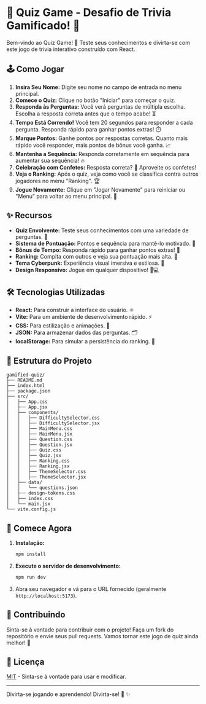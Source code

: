 # 🧠 Quiz Game - Desafio de Trivia Gamificado! 🚀

  Bem-vindo ao Quiz Game! 🎉 Teste seus conhecimentos e divirta-se com este jogo de trivia interativo construído com React.

  ## 🕹️ Como Jogar

  1.  **Insira Seu Nome:** Digite seu nome no campo de entrada no menu principal.
      <br>
  2.  **Comece o Quiz:** Clique no botão "Iniciar" para começar o quiz.
      <br>
  3.  **Responda às Perguntas:** Você verá perguntas de múltipla escolha. Escolha a resposta correta antes que o tempo acabe! ⏳
      <br>
  4.  **Tempo Está Correndo!** Você tem 20 segundos para responder a cada pergunta. Responda rápido para ganhar pontos extras! ⏱️
  5.  **Marque Pontos:** Ganhe pontos por respostas corretas. Quanto mais rápido você responder, mais pontos de bônus você ganha. 📈
  6.  **Mantenha a Sequência:** Responda corretamente em sequência para aumentar sua sequência! 🔥
  7.  **Celebração com Confetes:** Resposta correta? 🎉 Aproveite os confetes!
      <br>
  8.  **Veja o Ranking:** Após o quiz, veja como você se classifica contra outros jogadores no menu "Ranking". 🏆
      <br>
  9.  **Jogue Novamente:** Clique em "Jogar Novamente" para reiniciar ou "Menu" para voltar ao menu principal. 🔄

  ## ✨ Recursos

  *   **Quiz Envolvente:** Teste seus conhecimentos com uma variedade de perguntas. 🤔
  *   **Sistema de Pontuação:** Pontos e sequência para mantê-lo motivado. 💯
  *   **Bônus de Tempo:** Responda rápido para ganhar pontos extras! 🚀
  *   **Ranking:** Compita com outros e veja sua pontuação mais alta. 🏅
  *   **Tema Cyberpunk:** Experiência visual imersiva e estilosa. 🌃
  *   **Design Responsivo:** Jogue em qualquer dispositivo! 📱💻

  ## 🛠️ Tecnologias Utilizadas

  *   **React:** Para construir a interface do usuário. ⚛️
  *   **Vite:** Para um ambiente de desenvolvimento rápido. ⚡
  *   **CSS:** Para estilização e animações. 🎨
  *   **JSON:** Para armazenar dados das perguntas. 🗂️
  *   **localStorage:** Para simular a persistência do ranking. 💾

  ## 📂 Estrutura do Projeto

  ```
  gamified-quiz/
  ├── README.md
  ├── index.html
  ├── package.json
  ├── src/
  │   ├── App.css
  │   ├── App.jsx
  │   ├── components/
  │   │   ├── DifficultySelector.css
  │   │   ├── DifficultySelector.jsx
  │   │   ├── MainMenu.css
  │   │   ├── MainMenu.jsx
  │   │   ├── Question.css
  │   │   ├── Question.jsx
  │   │   ├── Quiz.css
  │   │   ├── Quiz.jsx
  │   │   ├── Ranking.css
  │   │   ├── Ranking.jsx
  │   │   ├── ThemeSelector.css
  │   │   ├── ThemeSelector.jsx
  │   ├── data/
  │   │   └── questions.json
  │   ├── design-tokens.css
  │   ├── index.css
  │   └── main.jsx
  └── vite.config.js
  ```

  ## 🚀 Comece Agora

  1.  **Instalação:**
      ```bash
      npm install
      ```
  2.  **Execute o servidor de desenvolvimento:**
      ```bash
      npm run dev
      ```
  3.  Abra seu navegador e vá para o URL fornecido (geralmente `http://localhost:5173`).

  ## 🤝 Contribuindo

  Sinta-se à vontade para contribuir com o projeto! Faça um fork do repositório e envie seus pull requests. Vamos tornar este jogo de quiz ainda melhor! 💪

  ##  📝 Licença

  [MIT](LICENSE) - Sinta-se à vontade para usar e modificar.

  ---

  Divirta-se jogando e aprendendo! Divirta-se! 🎉 ✨
